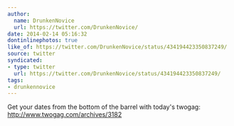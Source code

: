 ```yaml
---
author:
  name: DrunkenNovice
  url: https://twitter.com/DrunkenNovice/
date: 2014-02-14 05:16:32
dontinlinephotos: true
like_of: https://twitter.com/DrunkenNovice/status/434194423350837249/
source: twitter
syndicated:
- type: twitter
  url: https://twitter.com/DrunkenNovice/status/434194423350837249/
tags:
- drunkennovice
---
```


Get your dates from the bottom of the barrel with today's twogag: http://www.twogag.com/archives/3182